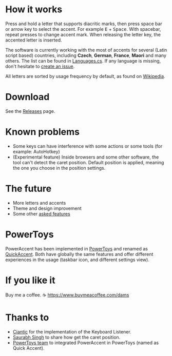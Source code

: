 # How it works

Press and hold a letter that supports diacritic marks, then press space bar or arrow key to select the accent. For example <kbd>E</kbd> + <kbd>Space</kbd>. With spacebar, repeat presses to change accent mark. When releasing the letter key, the accented letter is inserted.

The software is currently working with the most of accents for several (Latin script based) countries, including **Czech**, **German**, **France**, **Maori** and many others. The list can be found in [Languages.cs](/PowerAccent.Core/Languages.cs).
If any language is missing, don't hesitate to [create an issue][newissue].

All letters are sorted by usage frequency by default, as found on [Wikipedia](https://wikipedia.org/wiki/Letter_frequency).

# Download

See the [Releases][releases] page.

# Known problems

- Some keys can have interference with some actions or some tools (for example: AutoHotkey)
- (Experimental feature) Inside browsers and some other software, the tool can't detect the caret position. Default position is applied, meaning the one you choose in the position settings.

# The future

- More letters and accents
- Theme and design improvement
- Some other [asked features][issues]

# PowerToys
PowerAccent has been implemented in [PowerToys](https://github.com/microsoft/PowerToys) and renamed as [QuickAccent](https://aka.ms/PowerToysOverview_QuickAccent). Both have globally the same features and offer different experiences in the usage (taskbar icon, and different settings view).

# If you like it

Buy me a coffee. ☕
https://www.buymeacoffee.com/dams

# Thanks to

- [Ciantic](https://gist.github.com/Ciantic/471698) for the implementation of the Keyboard Listener.
- [Saurabh Singh](https://www.codeproject.com/Articles/34520/Getting-Caret-Position-Inside-Any-Application) to share how get the caret position.
- [PowerToys team](https://github.com/microsoft/PowerToys) to integrated PowerAccent in PowerToys (named as Quick Accent).

[issues]: https://github.com/damienleroy/PowerAccent/issues
[newissue]: https://github.com/damienleroy/PowerAccent/issues/new
[releases]: https://github.com/damienleroy/PowerAccent/releases
